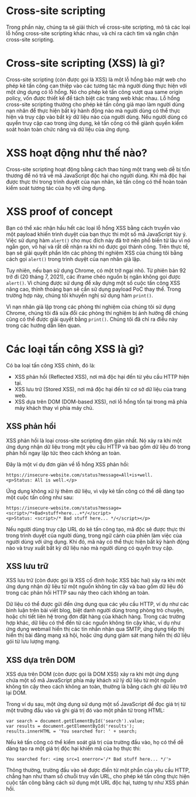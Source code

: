# Cross-site scripting  
Trong phần này, chúng ta sẽ giải thích về cross-site scripting, mô tả các loại lỗ hổng cross-site scripting khác nhau, và chỉ ra cách tìm và ngăn chặn cross-site scripting.

# Cross-site scripting (XSS) là gì?  
Cross-site scripting (còn được gọi là XSS) là một lỗ hổng bảo mật web cho phép kẻ tấn công can thiệp vào các tương tác mà người dùng thực hiện với một ứng dụng có lỗ hổng. Nó cho phép kẻ tấn công vượt qua same origin policy, vốn được thiết kế để tách biệt các trang web khác nhau. Lỗ hổng cross-site scripting thường cho phép kẻ tấn công giả mạo làm người dùng nạn nhân để thực hiện bất kỳ hành động nào mà người dùng có thể thực hiện và truy cập vào bất kỳ dữ liệu nào của người dùng. Nếu người dùng có quyền truy cập cao trong ứng dụng, kẻ tấn công có thể giành quyền kiểm soát hoàn toàn chức năng và dữ liệu của ứng dụng.

# XSS hoạt động như thế nào?  
Cross-site scripting hoạt động bằng cách thao túng một trang web dễ bị tổn thương để nó trả về mã JavaScript độc hại cho người dùng. Khi mã độc hại được thực thi trong trình duyệt của nạn nhân, kẻ tấn công có thể hoàn toàn kiểm soát tương tác của họ với ứng dụng.

# XSS proof of concept  
Bạn có thể xác nhận hầu hết các loại lỗ hổng XSS bằng cách truyền vào một payload khiến trình duyệt của bạn thực thi một số mã JavaScript tùy ý. Việc sử dụng hàm `alert()` cho mục đích này đã trở nên phổ biến từ lâu vì nó ngắn gọn, vô hại và rất dễ nhận ra khi nó được gọi thành công. Trên thực tế, bạn sẽ giải quyết phần lớn các phòng thí nghiệm XSS của chúng tôi bằng cách gọi `alert()` trong trình duyệt của nạn nhân giả lập.

Tuy nhiên, nếu bạn sử dụng Chrome, có một trở ngại nhỏ. Từ phiên bản 92 trở đi (20 tháng 7, 2021), các iframe chéo nguồn bị ngăn không gọi được `alert()`. Vì chúng được sử dụng để xây dựng một số cuộc tấn công XSS nâng cao, thỉnh thoảng bạn sẽ cần sử dụng payload PoC thay thế. Trong trường hợp này, chúng tôi khuyến nghị sử dụng hàm `print()`.

Vì nạn nhân giả lập trong các phòng thí nghiệm của chúng tôi sử dụng Chrome, chúng tôi đã sửa đổi các phòng thí nghiệm bị ảnh hưởng để chúng cũng có thể được giải quyết bằng `print()`. Chúng tôi đã chỉ ra điều này trong các hướng dẫn liên quan.

# Các loại tấn công XSS là gì?  
Có ba loại tấn công XSS chính, đó là:

- XSS phản hồi (Reflected XSS), nơi mã độc hại đến từ yêu cầu HTTP hiện tại.
- XSS lưu trữ (Stored XSS), nơi mã độc hại đến từ cơ sở dữ liệu của trang web.
- XSS dựa trên DOM (DOM-based XSS), nơi lỗ hổng tồn tại trong mã phía máy khách thay vì phía máy chủ.

## XSS phản hồi  
XSS phản hồi là loại cross-site scripting đơn giản nhất. Nó xảy ra khi một ứng dụng nhận dữ liệu trong một yêu cầu HTTP và bao gồm dữ liệu đó trong phản hồi ngay lập tức theo cách không an toàn.

Đây là một ví dụ đơn giản về lỗ hổng XSS phản hồi:

```
https://insecure-website.com/status?message=All+is+well.
<p>Status: All is well.</p>
```
Ứng dụng không xử lý thêm dữ liệu, vì vậy kẻ tấn công có thể dễ dàng tạo một cuộc tấn công như sau:

```
https://insecure-website.com/status?message=<script>/*+Bad+stuff+here...+*/</script>
<p>Status: <script>/* Bad stuff here... */</script></p>
```
Nếu người dùng truy cập URL do kẻ tấn công tạo, mã độc sẽ được thực thi trong trình duyệt của người dùng, trong ngữ cảnh của phiên làm việc của người dùng với ứng dụng. Khi đó, mã này có thể thực hiện bất kỳ hành động nào và truy xuất bất kỳ dữ liệu nào mà người dùng có quyền truy cập.

## XSS lưu trữ  
XSS lưu trữ (còn được gọi là XSS cố định hoặc XSS bậc hai) xảy ra khi một ứng dụng nhận dữ liệu từ một nguồn không tin cậy và bao gồm dữ liệu đó trong các phản hồi HTTP sau này theo cách không an toàn.

Dữ liệu có thể được gửi đến ứng dụng qua các yêu cầu HTTP, ví dụ như các bình luận trên bài viết blog, biệt danh người dùng trong phòng trò chuyện, hoặc chi tiết liên hệ trong đơn đặt hàng của khách hàng. Trong các trường hợp khác, dữ liệu có thể đến từ các nguồn không tin cậy khác, ví dụ như ứng dụng webmail hiển thị các tin nhắn nhận qua SMTP, ứng dụng tiếp thị hiển thị bài đăng mạng xã hội, hoặc ứng dụng giám sát mạng hiển thị dữ liệu gói từ lưu lượng mạng.

## XSS dựa trên DOM  
XSS dựa trên DOM (còn được gọi là DOM XSS) xảy ra khi một ứng dụng chứa một số mã JavaScript phía máy khách xử lý dữ liệu từ một nguồn không tin cậy theo cách không an toàn, thường là bằng cách ghi dữ liệu trở lại DOM.

Trong ví dụ sau, một ứng dụng sử dụng một số JavaScript để đọc giá trị từ một trường đầu vào và ghi giá trị đó vào một phần tử trong HTML:

```
var search = document.getElementById('search').value;
var results = document.getElementById('results');
results.innerHTML = 'You searched for: ' + search;
```
Nếu kẻ tấn công có thể kiểm soát giá trị của trường đầu vào, họ có thể dễ dàng tạo ra một giá trị độc hại khiến mã của họ thực thi:

```
You searched for: <img src=1 onerror='/* Bad stuff here... */'>
```
Thông thường, trường đầu vào sẽ được điền từ một phần của yêu cầu HTTP, chẳng hạn như tham số chuỗi truy vấn URL, cho phép kẻ tấn công thực hiện cuộc tấn công bằng cách sử dụng một URL độc hại, tương tự như XSS phản hồi.
